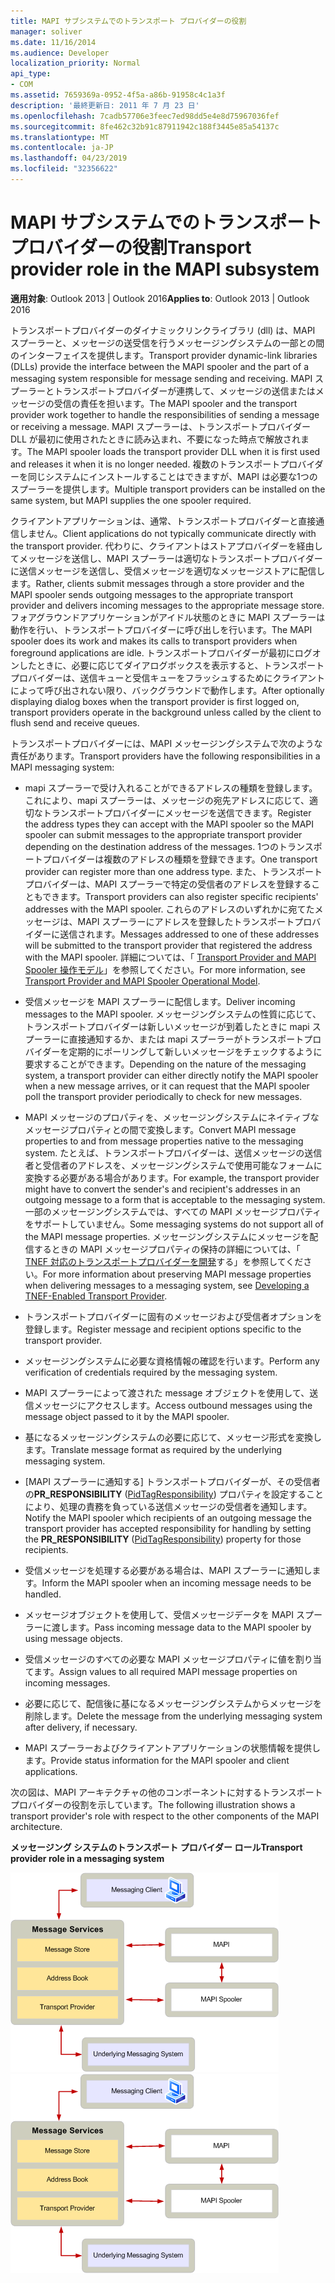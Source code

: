 ```yaml
---
title: MAPI サブシステムでのトランスポート プロバイダーの役割
manager: soliver
ms.date: 11/16/2014
ms.audience: Developer
localization_priority: Normal
api_type:
- COM
ms.assetid: 7659369a-0952-4f5a-a86b-91958c4c1a3f
description: '最終更新日: 2011 年 7 月 23 日'
ms.openlocfilehash: 7cadb57706e3feec7ed98dd5e4e8d75967036fef
ms.sourcegitcommit: 8fe462c32b91c87911942c188f3445e85a54137c
ms.translationtype: MT
ms.contentlocale: ja-JP
ms.lasthandoff: 04/23/2019
ms.locfileid: "32356622"
---
```

# <a name="transport-provider-role-in-the-mapi-subsystem"></a><span data-ttu-id="64957-103">MAPI サブシステムでのトランスポート プロバイダーの役割</span><span class="sxs-lookup"><span data-stu-id="64957-103">Transport provider role in the MAPI subsystem</span></span>
  
<span data-ttu-id="64957-104">**適用対象**: Outlook 2013 | Outlook 2016</span><span class="sxs-lookup"><span data-stu-id="64957-104">**Applies to**: Outlook 2013 | Outlook 2016</span></span> 
  
<span data-ttu-id="64957-105">トランスポートプロバイダーのダイナミックリンクライブラリ (dll) は、MAPI スプーラーと、メッセージの送受信を行うメッセージングシステムの一部との間のインターフェイスを提供します。</span><span class="sxs-lookup"><span data-stu-id="64957-105">Transport provider dynamic-link libraries (DLLs) provide the interface between the MAPI spooler and the part of a messaging system responsible for message sending and receiving.</span></span> <span data-ttu-id="64957-106">MAPI スプーラーとトランスポートプロバイダーが連携して、メッセージの送信またはメッセージの受信の責任を担います。</span><span class="sxs-lookup"><span data-stu-id="64957-106">The MAPI spooler and the transport provider work together to handle the responsibilities of sending a message or receiving a message.</span></span> <span data-ttu-id="64957-107">MAPI スプーラーは、トランスポートプロバイダー DLL が最初に使用されたときに読み込まれ、不要になった時点で解放されます。</span><span class="sxs-lookup"><span data-stu-id="64957-107">The MAPI spooler loads the transport provider DLL when it is first used and releases it when it is no longer needed.</span></span> <span data-ttu-id="64957-108">複数のトランスポートプロバイダーを同じシステムにインストールすることはできますが、MAPI は必要な1つのスプーラーを提供します。</span><span class="sxs-lookup"><span data-stu-id="64957-108">Multiple transport providers can be installed on the same system, but MAPI supplies the one spooler required.</span></span>
  
<span data-ttu-id="64957-109">クライアントアプリケーションは、通常、トランスポートプロバイダーと直接通信しません。</span><span class="sxs-lookup"><span data-stu-id="64957-109">Client applications do not typically communicate directly with the transport provider.</span></span> <span data-ttu-id="64957-110">代わりに、クライアントはストアプロバイダーを経由してメッセージを送信し、MAPI スプーラーは適切なトランスポートプロバイダーに送信メッセージを送信し、受信メッセージを適切なメッセージストアに配信します。</span><span class="sxs-lookup"><span data-stu-id="64957-110">Rather, clients submit messages through a store provider and the MAPI spooler sends outgoing messages to the appropriate transport provider and delivers incoming messages to the appropriate message store.</span></span> <span data-ttu-id="64957-111">フォアグラウンドアプリケーションがアイドル状態のときに MAPI スプーラーは動作を行い、トランスポートプロバイダーに呼び出しを行います。</span><span class="sxs-lookup"><span data-stu-id="64957-111">The MAPI spooler does its work and makes its calls to transport providers when foreground applications are idle.</span></span> <span data-ttu-id="64957-112">トランスポートプロバイダーが最初にログオンしたときに、必要に応じてダイアログボックスを表示すると、トランスポートプロバイダーは、送信キューと受信キューをフラッシュするためにクライアントによって呼び出されない限り、バックグラウンドで動作します。</span><span class="sxs-lookup"><span data-stu-id="64957-112">After optionally displaying dialog boxes when the transport provider is first logged on, transport providers operate in the background unless called by the client to flush send and receive queues.</span></span> 
  
<span data-ttu-id="64957-113">トランスポートプロバイダーには、MAPI メッセージングシステムで次のような責任があります。</span><span class="sxs-lookup"><span data-stu-id="64957-113">Transport providers have the following responsibilities in a MAPI messaging system:</span></span>
  
- <span data-ttu-id="64957-114">mapi スプーラーで受け入れることができるアドレスの種類を登録します。これにより、mapi スプーラーは、メッセージの宛先アドレスに応じて、適切なトランスポートプロバイダーにメッセージを送信できます。</span><span class="sxs-lookup"><span data-stu-id="64957-114">Register the address types they can accept with the MAPI spooler so the MAPI spooler can submit messages to the appropriate transport provider depending on the destination address of the messages.</span></span> <span data-ttu-id="64957-115">1つのトランスポートプロバイダーは複数のアドレスの種類を登録できます。</span><span class="sxs-lookup"><span data-stu-id="64957-115">One transport provider can register more than one address type.</span></span> <span data-ttu-id="64957-116">また、トランスポートプロバイダーは、MAPI スプーラーで特定の受信者のアドレスを登録することもできます。</span><span class="sxs-lookup"><span data-stu-id="64957-116">Transport providers can also register specific recipients' addresses with the MAPI spooler.</span></span> <span data-ttu-id="64957-117">これらのアドレスのいずれかに宛てたメッセージは、MAPI スプーラーにアドレスを登録したトランスポートプロバイダーに送信されます。</span><span class="sxs-lookup"><span data-stu-id="64957-117">Messages addressed to one of these addresses will be submitted to the transport provider that registered the address with the MAPI spooler.</span></span> <span data-ttu-id="64957-118">詳細については、「 [Transport Provider and MAPI Spooler 操作モデル](transport-provider-and-mapi-spooler-operational-model.md)」を参照してください。</span><span class="sxs-lookup"><span data-stu-id="64957-118">For more information, see [Transport Provider and MAPI Spooler Operational Model](transport-provider-and-mapi-spooler-operational-model.md).</span></span>
    
- <span data-ttu-id="64957-119">受信メッセージを MAPI スプーラーに配信します。</span><span class="sxs-lookup"><span data-stu-id="64957-119">Deliver incoming messages to the MAPI spooler.</span></span> <span data-ttu-id="64957-120">メッセージングシステムの性質に応じて、トランスポートプロバイダーは新しいメッセージが到着したときに mapi スプーラーに直接通知するか、または mapi スプーラーがトランスポートプロバイダーを定期的にポーリングして新しいメッセージをチェックするように要求することができます。</span><span class="sxs-lookup"><span data-stu-id="64957-120">Depending on the nature of the messaging system, a transport provider can either directly notify the MAPI spooler when a new message arrives, or it can request that the MAPI spooler poll the transport provider periodically to check for new messages.</span></span>
    
- <span data-ttu-id="64957-121">MAPI メッセージのプロパティを、メッセージングシステムにネイティブなメッセージプロパティとの間で変換します。</span><span class="sxs-lookup"><span data-stu-id="64957-121">Convert MAPI message properties to and from message properties native to the messaging system.</span></span> <span data-ttu-id="64957-122">たとえば、トランスポートプロバイダーは、送信メッセージの送信者と受信者のアドレスを、メッセージングシステムで使用可能なフォームに変換する必要がある場合があります。</span><span class="sxs-lookup"><span data-stu-id="64957-122">For example, the transport provider might have to convert the sender's and recipient's addresses in an outgoing message to a form that is acceptable to the messaging system.</span></span> <span data-ttu-id="64957-123">一部のメッセージングシステムでは、すべての MAPI メッセージプロパティをサポートしていません。</span><span class="sxs-lookup"><span data-stu-id="64957-123">Some messaging systems do not support all of the MAPI message properties.</span></span> <span data-ttu-id="64957-124">メッセージングシステムにメッセージを配信するときの MAPI メッセージプロパティの保持の詳細については、「 [TNEF 対応のトランスポートプロバイダーを開発](developing-a-tnef-enabled-transport-provider.md)する」を参照してください。</span><span class="sxs-lookup"><span data-stu-id="64957-124">For more information about preserving MAPI message properties when delivering messages to a messaging system, see [Developing a TNEF-Enabled Transport Provider](developing-a-tnef-enabled-transport-provider.md).</span></span>
    
- <span data-ttu-id="64957-125">トランスポートプロバイダーに固有のメッセージおよび受信者オプションを登録します。</span><span class="sxs-lookup"><span data-stu-id="64957-125">Register message and recipient options specific to the transport provider.</span></span>
    
- <span data-ttu-id="64957-126">メッセージングシステムに必要な資格情報の確認を行います。</span><span class="sxs-lookup"><span data-stu-id="64957-126">Perform any verification of credentials required by the messaging system.</span></span>
    
- <span data-ttu-id="64957-127">MAPI スプーラーによって渡された message オブジェクトを使用して、送信メッセージにアクセスします。</span><span class="sxs-lookup"><span data-stu-id="64957-127">Access outbound messages using the message object passed to it by the MAPI spooler.</span></span>
    
- <span data-ttu-id="64957-128">基になるメッセージングシステムの必要に応じて、メッセージ形式を変換します。</span><span class="sxs-lookup"><span data-stu-id="64957-128">Translate message format as required by the underlying messaging system.</span></span>
    
- <span data-ttu-id="64957-129">[MAPI スプーラーに通知する] トランスポートプロバイダーが、その受信者の**PR_RESPONSIBILITY** ([PidTagResponsibility](pidtagresponsibility-canonical-property.md)) プロパティを設定することにより、処理の責務を負っている送信メッセージの受信者を通知します。</span><span class="sxs-lookup"><span data-stu-id="64957-129">Notify the MAPI spooler which recipients of an outgoing message the transport provider has accepted responsibility for handling by setting the **PR_RESPONSIBILITY** ([PidTagResponsibility](pidtagresponsibility-canonical-property.md)) property for those recipients.</span></span>
    
- <span data-ttu-id="64957-130">受信メッセージを処理する必要がある場合は、MAPI スプーラーに通知します。</span><span class="sxs-lookup"><span data-stu-id="64957-130">Inform the MAPI spooler when an incoming message needs to be handled.</span></span>
    
- <span data-ttu-id="64957-131">メッセージオブジェクトを使用して、受信メッセージデータを MAPI スプーラーに渡します。</span><span class="sxs-lookup"><span data-stu-id="64957-131">Pass incoming message data to the MAPI spooler by using message objects.</span></span>
    
- <span data-ttu-id="64957-132">受信メッセージのすべての必要な MAPI メッセージプロパティに値を割り当てます。</span><span class="sxs-lookup"><span data-stu-id="64957-132">Assign values to all required MAPI message properties on incoming messages.</span></span>
    
- <span data-ttu-id="64957-133">必要に応じて、配信後に基になるメッセージングシステムからメッセージを削除します。</span><span class="sxs-lookup"><span data-stu-id="64957-133">Delete the message from the underlying messaging system after delivery, if necessary.</span></span>
    
- <span data-ttu-id="64957-134">MAPI スプーラーおよびクライアントアプリケーションの状態情報を提供します。</span><span class="sxs-lookup"><span data-stu-id="64957-134">Provide status information for the MAPI spooler and client applications.</span></span>
    
<span data-ttu-id="64957-135">次の図は、MAPI アーキテクチャの他のコンポーネントに対するトランスポートプロバイダーの役割を示しています。</span><span class="sxs-lookup"><span data-stu-id="64957-135">The following illustration shows a transport provider's role with respect to the other components of the MAPI architecture.</span></span>
  
<span data-ttu-id="64957-136">**メッセージング システムのトランスポート プロバイダー ロール**</span><span class="sxs-lookup"><span data-stu-id="64957-136">**Transport provider role in a messaging system**</span></span>
  
<span data-ttu-id="64957-137">![メッセージングシステムでのトランスポートプロバイダーの役割](media/xp01.gif "メッセージングシステムでのトランスポートプロバイダーの役割")</span><span class="sxs-lookup"><span data-stu-id="64957-137">![Transport provider role in a messaging system](media/xp01.gif "Transport provider role in a messaging system")</span></span>
  

